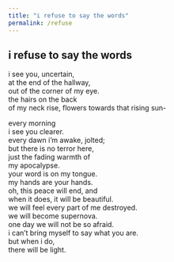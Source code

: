```yaml
---
title: "i refuse to say the words"
permalink: /refuse
---
```


## i refuse to say the words
i see you, uncertain,<br>
at the end of the hallway,<br>
out of the corner of my eye.<br> 
the hairs on the back<br>
	of my neck rise,
		flowers towards that rising sun-

every morning<br>
i see you clearer.<br> 
every dawn i’m awake, jolted;<br>
but there is no terror here,<br>
just the fading warmth of<br> 
my apocalypse.<br>
your word is on my tongue.<br> 
my hands are your hands.<br>
oh, this peace will end, and<br> 
when it does, it will be beautiful.<br>
we will feel every part of me destroyed.<br> 
we will become supernova.<br>
one day we will not be so afraid.<br>
i can’t bring myself to say what you are.<br>
but when i do,<br> 
			there will be light.
